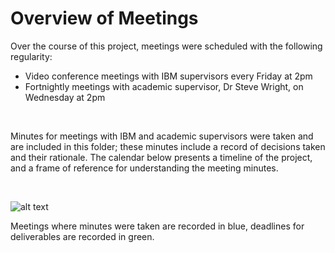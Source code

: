 Overview of Meetings
====================

Over the course of this project, meetings were scheduled with the following regularity:

* Video conference meetings with IBM supervisors every Friday at 2pm
* Fortnightly meetings with academic supervisor, Dr Steve Wright, on Wednesday at 2pm

<Br>
  
Minutes for meetings with IBM and academic supervisors were taken and are included in this folder; these minutes include a record of decisions taken and their rationale. The calendar below presents a timeline of the project, and a frame of reference for understanding the meeting minutes.

<Br>

![alt text](https://github.com/patrickjohncyh/ibm-waldo/blob/master/imgs/minutes_cal.JPG "Calendar of meeting minutes")

Meetings where minutes were taken are recorded in blue, deadlines for deliverables are recorded in green.
